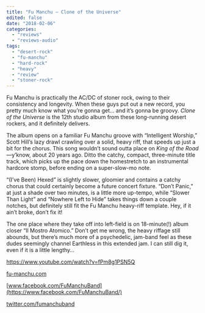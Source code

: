 ```yaml
---
title: "Fu Manchu – Clone of the Universe"
edited: false
date: "2018-02-06"
categories:
  - "reviews"
  - "reviews-audio"
tags:
  - "desert-rock"
  - "fu-manchu"
  - "hard-rock"
  - "heavy"
  - "review"
  - "stoner-rock"
---
```


Fu Manchu is practically the AC/DC of stoner rock, owing to their consistency and longevity. When these guys put out a new record, you pretty much know what you’re gonna get… and it’s gonna be groovy. _Clone of the Universe_ is the 12th studio album from these long-running desert rockers, and it definitely delivers.

The album opens on a familiar Fu Manchu groove with “Intelligent Worship,” Scott Hill’s lazy drawl crawling over a solid, heavy riff, that speeds up just a bit for the chorus. This song wouldn’t sound outta place on _King of the Road_—y’know, about 20 years ago. Ditto the catchy, compact, three-minute title track, which picks up the pace down the homestretch to an instrumental hardcore stomp, before ending on a super-slow-mo note.

“(I’ve Been) Hexed” is slightly slower, gloomier and contains a catchy chorus that could certainly become a future concert fixture. “Don’t Panic,” at just a shade over two minutes, is a little more up-tempo, while “Slower Than Light” and “Nowhere Left to Hide” takes things down a couple notches, but definitely still fit the Fu Manchu heavy-riff template. Hey, if it ain’t broke, don’t fix it!

The one place where they take off into left-field is on 18-minute(!) album closer “Il Mostro Atomico.” Don’t get me wrong, the heavy riffage still abounds, but there’s much more of a psychedelic, jam-band feel as these dudes seemingly channel Earthless in this extended jam. I can still dig it, even if it is a little lengthy…

https://www.youtube.com/watch?v=fPm8g1PSN5Q

[fu-manchu.com](https://fu-manchu.com/)

[www.facebook.com/FuManchuBand](https://www.facebook.com/FuManchuBand/)

[twitter.com/fumanchuband](https://twitter.com/fumanchuband?ref_src=twsrc%5Egoogle%7Ctwcamp%5Eserp%7Ctwgr%5Eauthor)
